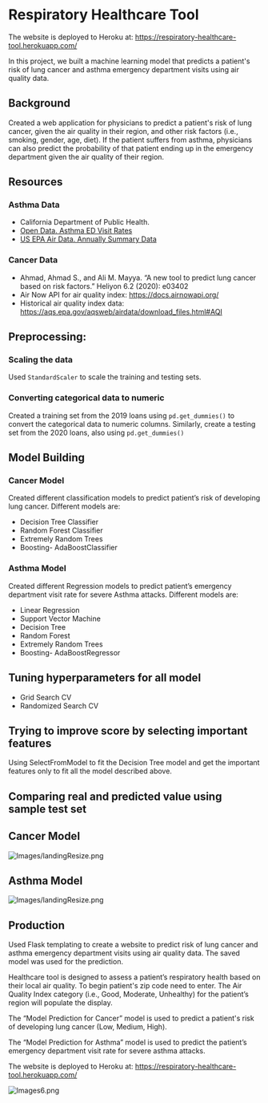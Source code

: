 # Respiratory Healthcare Tool
The website is deployed to Heroku at: https://respiratory-healthcare-tool.herokuapp.com/

In this project, we built a machine learning model that predicts a patient's risk of lung cancer and asthma emergency department visits using air quality data.

## Background
Created a web application for physicians to predict a patient's risk of lung cancer, given the air quality in their region, and other risk factors (i.e., smoking, gender, age, diet). If the patient suffers from asthma, physicians can also predict the probability of that patient ending up in the emergency department given the air quality of their region. 


## Resources
### Asthma Data
* California Department of Public Health.
* [Open Data. Asthma ED Visit Rates](https://data.chhs.ca.gov/dataset/asthma-ed-visit-rates-lghc-indicator-07)
* [US EPA Air Data. Annually Summary Data](https://aqs.epa.gov/aqsweb/airdata/download_files.html#Annual)

### Cancer Data
* Ahmad, Ahmad S., and Ali M. Mayya. “A new tool to predict lung cancer based on risk factors.” Heliyon 6.2 (2020): e03402
* Air Now API for air quality index: https://docs.airnowapi.org/
* Historical air quality index data: https://aqs.epa.gov/aqsweb/airdata/download_files.html#AQI


## Preprocessing: 
### Scaling the data
Used `StandardScaler` to scale the training and testing sets. 
### Converting categorical data to numeric
Created a training set from the 2019 loans using `pd.get_dummies()` to convert the categorical data to numeric columns. Similarly, create a testing set from the 2020 loans, also using `pd.get_dummies()`

## Model Building
### Cancer Model
Created different classification models to predict patient’s risk of developing lung cancer. Different models are:
* Decision Tree Classifier
* Random Forest Classifier
* Extremely Random Trees
* Boosting- AdaBoostClassifier

### Asthma Model
Created different Regression models to predict patient’s emergency department visit rate for severe Asthma attacks. Different models are:
* Linear Regression
* Support Vector Machine
* Decision Tree 
* Random Forest 
* Extremely Random Trees
* Boosting- AdaBoostRegressor

## Tuning hyperparameters for all model
* Grid Search CV
* Randomized Search CV

## Trying to improve score by selecting important features 
Using SelectFromModel to fit the Decision Tree model and get the important features only to fit all the model described above.


## Comparing real and predicted value using sample test set
## Cancer Model
![Images/landingResize.png](Images/comp1.png)

## Asthma Model
![Images/landingResize.png](Images/comp2.png)

## Production
Used Flask templating to create a website to predict risk of lung cancer and asthma emergency department visits using air quality data. The saved model was used for the prediction.

Healthcare tool is designed to assess a patient’s respiratory health based on their local air quality. To begin patient's zip code need to enter. The Air Quality Index category (i.e., Good, Moderate, Unhealthy) for the patient’s region will populate the display.

The “Model Prediction for Cancer” model is used to predict a patient's risk of developing lung cancer (Low, Medium, High). 

The “Model Prediction for Asthma” model is used to predict the patient’s emergency department visit rate for severe asthma attacks. 

The website is deployed to Heroku at: https://respiratory-healthcare-tool.herokuapp.com/

![Images6.png](Images/heroku.png)

